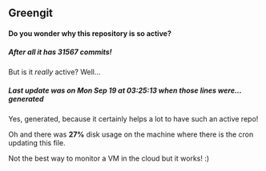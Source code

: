 ## Greengit

#### Do you wonder why this repository is so active?

##### After all it has 31567 commits!

But is it *really* active? Well...

##### Last update was on Mon Sep 19 at 03:25:13 when those lines were... generated

Yes, generated, because it certainly helps a lot to have such an active repo!

Oh and there was **27%** disk usage on the machine
where there is the cron updating this file.

Not the best way to monitor a VM in the cloud but it works! :)
